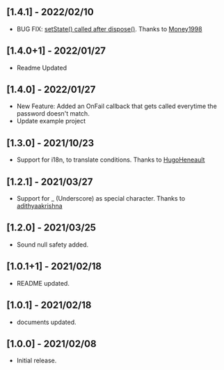 ## [1.4.1] - 2022/02/10

* BUG FIX: [setState() called after dispose()](https://github.com/ArefMozafari/flutter_pw_validator/issues/16). Thanks to [Money1998](https://github.com/Money1998)

## [1.4.0+1] - 2022/01/27

* Readme Updated

## [1.4.0] - 2022/01/27

* New Feature: Added an OnFail callback that gets called everytime the password doesn't match.
* Update example project

## [1.3.0] - 2021/10/23

* Support for i18n, to translate conditions. Thanks to [HugoHeneault](https://github.com/HugoHeneault)
  
## [1.2.1] - 2021/03/27

* Support for _ (Underscore) as special character. Thanks to [adithyaakrishna](https://github.com/adithyaakrishna)

## [1.2.0] - 2021/03/25

* Sound null safety added.

## [1.0.1+1] - 2021/02/18

* README updated.

## [1.0.1] - 2021/02/18

* documents updated.

## [1.0.0] - 2021/02/08

* Initial release.
